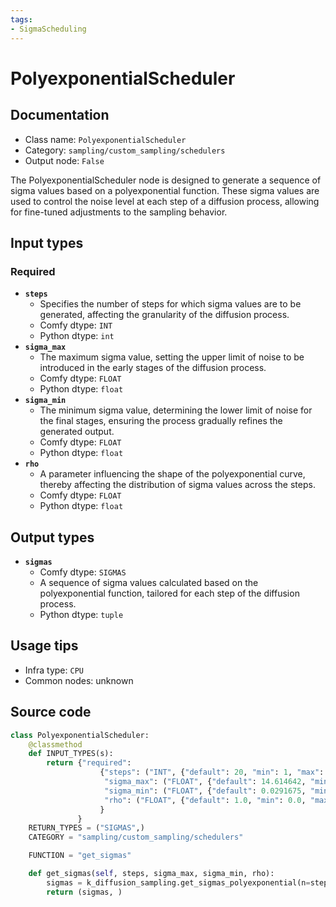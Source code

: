 ```yaml
---
tags:
- SigmaScheduling
---
```


# PolyexponentialScheduler
## Documentation
- Class name: `PolyexponentialScheduler`
- Category: `sampling/custom_sampling/schedulers`
- Output node: `False`

The PolyexponentialScheduler node is designed to generate a sequence of sigma values based on a polyexponential function. These sigma values are used to control the noise level at each step of a diffusion process, allowing for fine-tuned adjustments to the sampling behavior.
## Input types
### Required
- **`steps`**
    - Specifies the number of steps for which sigma values are to be generated, affecting the granularity of the diffusion process.
    - Comfy dtype: `INT`
    - Python dtype: `int`
- **`sigma_max`**
    - The maximum sigma value, setting the upper limit of noise to be introduced in the early stages of the diffusion process.
    - Comfy dtype: `FLOAT`
    - Python dtype: `float`
- **`sigma_min`**
    - The minimum sigma value, determining the lower limit of noise for the final stages, ensuring the process gradually refines the generated output.
    - Comfy dtype: `FLOAT`
    - Python dtype: `float`
- **`rho`**
    - A parameter influencing the shape of the polyexponential curve, thereby affecting the distribution of sigma values across the steps.
    - Comfy dtype: `FLOAT`
    - Python dtype: `float`
## Output types
- **`sigmas`**
    - Comfy dtype: `SIGMAS`
    - A sequence of sigma values calculated based on the polyexponential function, tailored for each step of the diffusion process.
    - Python dtype: `tuple`
## Usage tips
- Infra type: `CPU`
- Common nodes: unknown


## Source code
```python
class PolyexponentialScheduler:
    @classmethod
    def INPUT_TYPES(s):
        return {"required":
                    {"steps": ("INT", {"default": 20, "min": 1, "max": 10000}),
                     "sigma_max": ("FLOAT", {"default": 14.614642, "min": 0.0, "max": 5000.0, "step":0.01, "round": False}),
                     "sigma_min": ("FLOAT", {"default": 0.0291675, "min": 0.0, "max": 5000.0, "step":0.01, "round": False}),
                     "rho": ("FLOAT", {"default": 1.0, "min": 0.0, "max": 100.0, "step":0.01, "round": False}),
                    }
               }
    RETURN_TYPES = ("SIGMAS",)
    CATEGORY = "sampling/custom_sampling/schedulers"

    FUNCTION = "get_sigmas"

    def get_sigmas(self, steps, sigma_max, sigma_min, rho):
        sigmas = k_diffusion_sampling.get_sigmas_polyexponential(n=steps, sigma_min=sigma_min, sigma_max=sigma_max, rho=rho)
        return (sigmas, )

```
